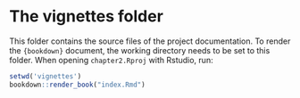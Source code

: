 # The **vignettes** folder

This folder contains the source files of the project documentation.
To render the `{bookdown}` document, the working directory needs to be set to this folder.
When opening `chapter2.Rproj` with Rstudio, run:

```r
setwd('vignettes')
bookdown::render_book("index.Rmd")
```